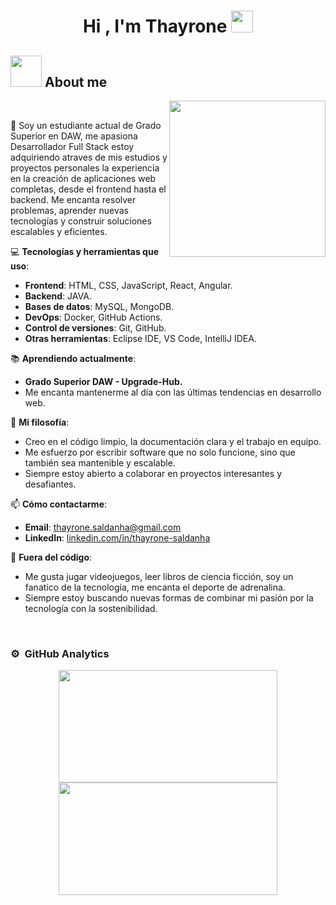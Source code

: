 <h1 align="center">Hi , I'm Thayrone <img src="https://media.giphy.com/media/hvRJCLFzcasrR4ia7z/giphy.gif" width="35"></h1>

## <picture><img src = "https://github.com/7oSkaaa/7oSkaaa/blob/main/Images/about_me.gif?raw=true" width = 50px></picture> About me

<picture> <img align="right" src="https://github.com/7oSkaaa/7oSkaaa/blob/main/Images/Right_Side.gif?raw=true" width = 250px></picture>

<br>

<p>👋 Soy un estudiante actual de Grado Superior en DAW, me apasiona Desarrollador Full Stack estoy adquiriendo atraves de mis estudios y proyectos personales la experiencia en la creación de aplicaciones web completas, desde el frontend hasta el backend. Me encanta resolver problemas, aprender nuevas tecnologías y construir soluciones escalables y eficientes. </p>

💻 **Tecnologías y herramientas que uso**:
- **Frontend**: HTML, CSS, JavaScript, React, Angular.
- **Backend**: JAVA.
- **Bases de datos**: MySQL, MongoDB.
- **DevOps**: Docker, GitHub Actions.
- **Control de versiones**: Git, GitHub.
- **Otras herramientas**: Eclipse IDE, VS Code, IntelliJ IDEA.

📚 **Aprendiendo actualmente**:
- **Grado Superior DAW - Upgrade-Hub.**
- Me encanta mantenerme al día con las últimas tendencias en desarrollo web.

🌟 **Mi filosofía**:
- Creo en el código limpio, la documentación clara y el trabajo en equipo.
- Me esfuerzo por escribir software que no solo funcione, sino que también sea mantenible y escalable.
- Siempre estoy abierto a colaborar en proyectos interesantes y desafiantes.

📫 **Cómo contactarme**:
- **Email**: thayrone.saldanha@gmail.com
- **LinkedIn**: [linkedin.com/in/thayrone-saldanha](https://www.linkedin.com/in/thayrone-saldanha-alves-999784b9/)

🌈 **Fuera del código**:
- Me gusta jugar videojuegos, leer libros de ciencia ficción, soy un fanatico de la tecnología, me encanta el deporte de adrenalina.
- Siempre estoy buscando nuevas formas de combinar mi pasión por la tecnología con la sostenibilidad.
<br>

### ⚙️ &nbsp;GitHub Analytics

<p align="center">
<a href="[https://github.com/ThayroneSal">
  <img height="180em" width= "350em" src="https://github-readme-stats-eight-theta.vercel.app/api?username=ThayroneSal&show_icons=true&theme=algolia&include_all_commits=true&count_private=true"/>
  <img height="180em" width= "350em" src="https://github-readme-stats-eight-theta.vercel.app/api/top-langs/?username=ThayroneSal&layout=compact&langs_count=8&theme=algolia"/>
</a>
</p>
